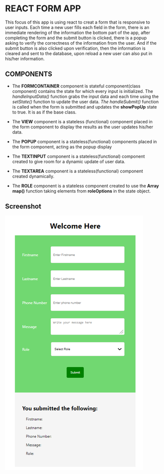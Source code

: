 # REACT FORM APP

This focus of this app is using react to creat a form that is responsive to user inputs. Each time a new user fills each field in the form, there is an immediate rendering of the information the bottom part of the app, after completing the form and the submit button is clicked, there is a popup asking to verify the correctness of the information from the user. And if the submit button is also clicked upon verification, then the information is cleared and sent to the database, upon reload a new user can also put in his/her information.

## COMPONENTS
- The **FORMCONTAINER** component is stateful component(class component) contains the state for which every input is initialized. The *handleInputData()* function grabs the input data and each time using the *setState()* function to update the user data. *The handleSubmit()* function is called when the form is submitted and updates the **showPopUp** state to true. It is as if the base class.

- The **VIEW** component is a stateless (functional) component placed in the form component to display the results as the user updates his/her data.

- The **POPUP** component is a stateless(functional) components placed in the form component, acting as the popup display

- The **TEXTINPUT** component is a stateless(functional) component created to give room for a dynamic update of user data.

- The **TEXTAREA** component is a stateless(functional) component created dynamically.

- The **ROLE** component is a stateless component created to use the **Array map()** function taking elements from  **roleOptions** in the state object.

## Screenshot
![form screenshot](./public/formpic.png?raw=true)